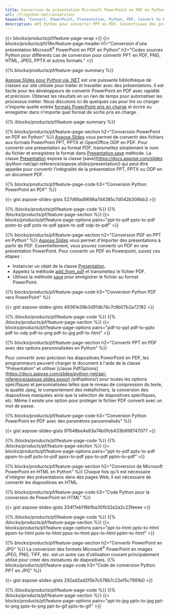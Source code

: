 ```yaml
---
title: Conversion de présentation Microsoft PowerPoint en PDF en Python
url: /fr/python-net/conversion/
keywords: "Convert, PowerPoint, Presentation, Python, PDF, Convert to PDF, PPT to PDF"
description: API Python pour convertir PPT en PDF. Convertissez des présentations en JPG, PNG et autres formats en Python.
---
```


{{< blocks/products/pf/feature-page-wrap >}}
{{< blocks/products/pf/i18n/feature-page-header h1="Conversion d'une présentation Microsoft<sup>®</sup> PowerPoint en PDF en Python" h2="Codes sources Python pour différents cas de conversion pour convertir PPT en PDF, PNG, HTML, JPEG, PPTX et autres formats." >}}

{{% blocks/products/pf/feature-page-summary %}}

[Aspose.Slides pour Python via .NET](https://products.aspose.com/slides/fr/python-net/) est une puissante bibliothèque de classes sur site utilisée pour traiter et travailler avec des présentations. Il est facile pour les développeurs de convertir PowerPoint en PDF avec rapidité et précision. Obtenez les résultats en un rien de temps pour automatiser les processus métier. Nous discutons ici de quelques cas pour lire ou charger n'importe quelle entrée [formats PowerPoint pris en charge](https://docs.aspose.com/slides/python-net/supported-file-formats/) et écrire ou enregistrer dans n'importe quel format de sortie pris en charge . 

{{% /blocks/products/pf/feature-page-summary  %}}

{{% blocks/products/pf/feature-page-section  h2="Conversion PowerPoint en PDF en Python" %}}
[Aspose.Slides](https://products.aspose.com/slides/fr/python-net/) vous permet de convertir des fichiers aux formats PowerPoint PPT, PPTX et OpenOffice ODP en PDF. Pour convertir une présentation au format PDF, transmettez simplement le nom du fichier et enregistrez le format dans [Presentation.save](https://docs.aspose.com/slides/python-net/api-reference/aspose.slides/presentation/) méthode. La classe [Presentation](https://docs.aspose.com/slides/python-net/api-reference/aspose.slides/presentation/) expose la classe [save](https://docs.aspose.com/slides /python-net/api-reference/aspose.slides/presentation/) qui peut être appelée pour convertir l'intégralité de la présentation PPT, PPTX ou ODP en un document PDF.

{{% blocks/products/pf/feature-page-code h3="Conversion Python PowerPoint en PDF" %}}

{{< gist aspose-slides-gists 527d6fad9698a7d4385c7d042b306bb3 >}}

{{% /blocks/products/pf/feature-page-code  %}}
{{% /blocks/products/pf/feature-page-section %}}
{{< blocks/products/pf/feature-page-options pairs="ppt-to-pdf pptx-to-pdf potm-to-pdf potx-to-pdf ppsm-to-pdf odp-to-pdf" >}}

{{% blocks/products/pf/feature-page-section  h2="Conversion PDF en PPT en Python" %}}
[Aspose.Slides](https://products.aspose.com/slides/fr/python-net/) vous permet d'importer des présentations à partir de PDF. Essentiellement, vous pouvez convertir un PDF en une présentation PowerPoint. Pour convertir un PDF en Powerpoint, suivez ces étapes :
- Instancier un objet de la classe [Presentation](https://docs.aspose.com/slides/python-net/api-reference/aspose.slides/presentation/).
- Appelez la méthode [add_from_pdf](https://docs.aspose.com/slides/python-net/api-reference/aspose.slides/slidecollection/) et transmettez le fichier PDF.
- Utilisez la méthode [save](https://docs.aspose.com/slides/python-net/api-reference/aspose.slides/presentation/) pour enregistrer le fichier au format PowerPoint.

{{% blocks/products/pf/feature-page-code h3="Conversion Python PDF vers PowerPoint" %}}

{{< gist aspose-slides-gists 49361e39b3d91db74c7c8b07b2a72182 >}}

{{% /blocks/products/pf/feature-page-code  %}}
{{% /blocks/products/pf/feature-page-section %}}
{{< blocks/products/pf/feature-page-options pairs="pdf-to-ppt pdf-to-pptx pdf-to-odp pdf-to-png pdf-to-jpg pdf-to-html" >}}

{{% blocks/products/pf/feature-page-section  h2="Convertir PPT en PDF avec des options personnalisées en Python" %}}

Pour convertir avec précision les diapositives PowerPoint en PDF, les programmeurs peuvent charger le document à l'aide de la classe "Présentation" et utiliser [classe PdfOptions](https://docs.aspose.com/slides/python-net/api-reference/aspose.slides.export /pdfoptions/) pour toutes les options spécifiques et personnalisées telles que le niveau de compression du texte, la qualité Jpeg, le comportement des métafichiers, la conversion des diapositives masquées ainsi que la sélection de diapositives spécifiques, etc. Même il existe une option pour protéger le fichier PDF converti avec un mot de passe.

{{% blocks/products/pf/feature-page-code h3="Conversion Python PowerPoint en PDF avec des paramètres personnalisés" %}}

{{< gist aspose-slides-gists 97648be4e83a74b0fcb433b998747077 >}}

{{% /blocks/products/pf/feature-page-code  %}}
{{% /blocks/products/pf/feature-page-section %}}
{{< blocks/products/pf/feature-page-options pairs="ppt-to-pdf pptx-to-pdf ppsm-to-pdf potx-to-pdf ppsx-to-pdf pps-to-pdf pptm-to-pdf" >}}

{{% blocks/products/pf/feature-page-section  h2="Conversion de Microsoft PowerPoint en HTML en Python" %}}
Chaque fois qu'il est nécessaire d'intégrer des présentations dans des pages Web, il est nécessaire de convertir les diapositives en HTML.

{{% blocks/products/pf/feature-page-code h3="Code Python pour la conversion de PowerPoint en HTML" %}}

{{< gist aspose-slides-gists 334f7eb118bfba30fb32e2a2c23feeee >}}

{{% /blocks/products/pf/feature-page-code %}}
{{% /blocks/products/pf/feature-page-section %}}
{{< blocks/products/pf/feature-page-options pairs="ppt-to-html pptx-to-html ppsm-to-html potx-to-html ppsx-to-html pps-to-html pptm-to-html" >}}

{{% blocks/products/pf/feature-page-section  h2="Convertir PowerPoint en JPG" %}}
La conversion des formats Microsoft<sup>®</sup> PowerPoint en images JPEG, PNG, TIFF, etc. est un autre cas d'utilisation courant principalement utilisé pour créer des miniatures de diapositives. 
{{% blocks/products/pf/feature-page-code h3="Code de conversion Python PPT en JPG" %}}

{{< gist aspose-slides-gists 292ad2ad2f5b7c078b7c22e15c7991b0 >}}

{{% /blocks/products/pf/feature-page-code %}}
{{% /blocks/products/pf/feature-page-section %}}
{{< blocks/products/pf/feature-page-options pairs="ppt-to-jpg pptx-to-jpg ppt-to-png pptx-to-png ppt-to-gif pptx-to-gif" >}}